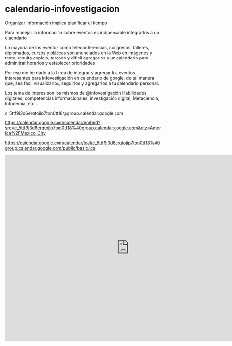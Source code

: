 # calendario-infovestigacion

Organizar información implica planificar el tiempo

Para manejar la información sobre eventos es indipensable integrarlos a un claendario

La mayoría de los eventos como teleconferencias, congresos, talleres, diplomados, cursos y pláticas son anunciados en la Web en imágenes y texto, resulta coplejo, tardado y dificil agregarlos a un calendario para adminitrar horarios y establecer prioridades

Por eso me he dado a la tarea de integrar y agregar los eventos interesantes para infovestigación en calendario de google, de tal manera que, sea fácil visualizarlos, seguirlos y agregarlos a tu calendario personal.

Los tema de interes son los mismos de @infovestigación
Habilidades digitales, competencias informacionales, investigación digital, Metaciencia, Infodemia, etc...

c_5ttf9j3d6erqtojip7ton0tf18@group.calendar.google.com

https://calendar.google.com/calendar/embed?src=c_5ttf9j3d6erqtojip7ton0tf18%40group.calendar.google.com&ctz=America%2FMexico_City

https://calendar.google.com/calendar/ical/c_5ttf9j3d6erqtojip7ton0tf18%40group.calendar.google.com/public/basic.ics


<iframe src="https://calendar.google.com/calendar/embed?src=c_5ttf9j3d6erqtojip7ton0tf18%40group.calendar.google.com&ctz=America%2FMexico_City" style="border: 0" width="800" height="600" frameborder="0" scrolling="no"></iframe>
